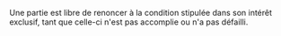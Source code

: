 Une partie est libre de renoncer à la condition stipulée dans son intérêt exclusif, tant que celle-ci n'est pas accomplie ou n'a pas défailli.
